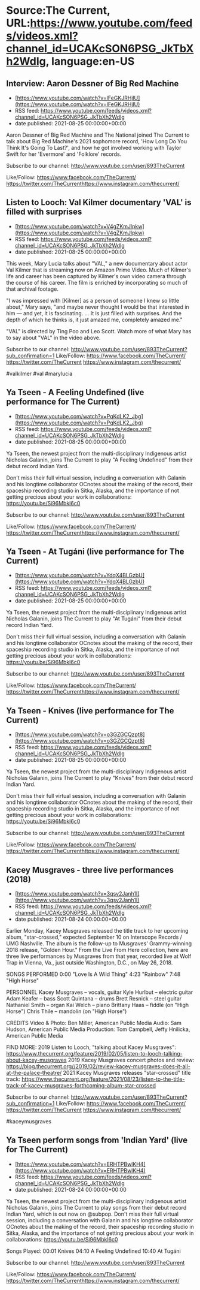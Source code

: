 # Source:The Current, URL:https://www.youtube.com/feeds/videos.xml?channel_id=UCAKcSON6PSG_JkTbXh2WdIg, language:en-US

## Interview: Aaron Dessner of Big Red Machine
 - [https://www.youtube.com/watch?v=lFeGKJRHjlU](https://www.youtube.com/watch?v=lFeGKJRHjlU)
 - RSS feed: https://www.youtube.com/feeds/videos.xml?channel_id=UCAKcSON6PSG_JkTbXh2WdIg
 - date published: 2021-08-25 00:00:00+00:00

Aaron Dessner of Big Red Machine and The National joined The Current to talk about Big Red Machine's 2021 sophomore record, 'How Long Do You Think It's Going To Last?', and how he got involved working with Taylor Swift for her 'Evermore' and 'Folklore' records. 

Subscribe to our channel:
http://www.youtube.com/user/893TheCurrent

Like/Follow:
https://www.facebook.com/TheCurrent/​​​​
https://twitter.com/TheCurrent​​​​
https://www.instagram.com/thecurrent/

## Listen to Looch: Val Kilmer documentary 'VAL' is filled with surprises
 - [https://www.youtube.com/watch?v=V4gZKmJlpkw](https://www.youtube.com/watch?v=V4gZKmJlpkw)
 - RSS feed: https://www.youtube.com/feeds/videos.xml?channel_id=UCAKcSON6PSG_JkTbXh2WdIg
 - date published: 2021-08-25 00:00:00+00:00

This week, Mary Lucia talks about "VAL," a new documentary about actor Val Kilmer that is streaming now on Amazon Prime Video. Much of Kilmer's life and career has been captured by Kilmer's own video camera through the course of his career. The film is enriched by incorporating so much of that archival footage.

"I was impressed with [Kilmer] as a person of someone I knew so little about," Mary says, "and maybe never thought I would be that interested in him — and yet, it is fascinating. ... It is just filled with surprises. And the depth of which he thinks is, it just amazed me, completely amazed me."

"VAL" is directed by Ting Poo and Leo Scott. Watch more of what Mary has to say about "VAL" in the video above.

Subscribe to our channel:
http://www.youtube.com/user/893TheCurrent?sub_confirmation=1
Like/Follow:
https://www.facebook.com/TheCurrent/
https://twitter.com/TheCurrent
https://www.instagram.com/thecurrent/

#valkilmer #val #marylucia

## Ya Tseen - A Feeling Undefined (live performance for The Current)
 - [https://www.youtube.com/watch?v=PqKdLK2_Jbg](https://www.youtube.com/watch?v=PqKdLK2_Jbg)
 - RSS feed: https://www.youtube.com/feeds/videos.xml?channel_id=UCAKcSON6PSG_JkTbXh2WdIg
 - date published: 2021-08-25 00:00:00+00:00

Ya Tseen, the newest project from the multi-disciplinary Indigenous artist Nicholas Galanin, joins The Current to play "A Feeling Undefined" from their debut record Indian Yard.

Don't miss their full virtual session, including a conversation with Galanin and his longtime collaborator OCnotes about the making of the record, their spaceship recording studio in Sitka, Alaska, and the importance of not getting precious about your work in collaborations: https://youtu.be/Si96Mbkl6c0

Subscribe to our channel:
http://www.youtube.com/user/893TheCurrent

Like/Follow:
https://www.facebook.com/TheCurrent/​​​​
https://twitter.com/TheCurrent​​​​
https://www.instagram.com/thecurrent/

## Ya Tseen - At Tugáni (live performance for The Current)
 - [https://www.youtube.com/watch?v=YdqX4BLGzbU](https://www.youtube.com/watch?v=YdqX4BLGzbU)
 - RSS feed: https://www.youtube.com/feeds/videos.xml?channel_id=UCAKcSON6PSG_JkTbXh2WdIg
 - date published: 2021-08-25 00:00:00+00:00

Ya Tseen, the newest project from the multi-disciplinary Indigenous artist Nicholas Galanin, joins The Current to play "At Tugáni" from their debut record Indian Yard.

Don't miss their full virtual session, including a conversation with Galanin and his longtime collaborator OCnotes about the making of the record, their spaceship recording studio in Sitka, Alaska, and the importance of not getting precious about your work in collaborations: https://youtu.be/Si96Mbkl6c0

Subscribe to our channel:
http://www.youtube.com/user/893TheCurrent

Like/Follow:
https://www.facebook.com/TheCurrent/​​​​
https://twitter.com/TheCurrent​​​​
https://www.instagram.com/thecurrent/

## Ya Tseen - Knives (live performance for The Current)
 - [https://www.youtube.com/watch?v=o3GZGCQzpt8](https://www.youtube.com/watch?v=o3GZGCQzpt8)
 - RSS feed: https://www.youtube.com/feeds/videos.xml?channel_id=UCAKcSON6PSG_JkTbXh2WdIg
 - date published: 2021-08-25 00:00:00+00:00

Ya Tseen, the newest project from the multi-disciplinary Indigenous artist Nicholas Galanin, joins The Current to play "Knives" from their debut record Indian Yard.

Don't miss their full virtual session, including a conversation with Galanin and his longtime collaborator OCnotes about the making of the record, their spaceship recording studio in Sitka, Alaska, and the importance of not getting precious about your work in collaborations: https://youtu.be/Si96Mbkl6c0

Subscribe to our channel:
http://www.youtube.com/user/893TheCurrent

Like/Follow:
https://www.facebook.com/TheCurrent/​​​​
https://twitter.com/TheCurrent​​​​
https://www.instagram.com/thecurrent/

## Kacey Musgraves - three live performances (2018)
 - [https://www.youtube.com/watch?v=3qsv2Janh1I](https://www.youtube.com/watch?v=3qsv2Janh1I)
 - RSS feed: https://www.youtube.com/feeds/videos.xml?channel_id=UCAKcSON6PSG_JkTbXh2WdIg
 - date published: 2021-08-24 00:00:00+00:00

Earlier Monday, Kacey Musgraves released the title track to her upcoming album, "star-crossed," expected September 10 on Interscope Records / UMG Nashville. The album is the follow-up to Musgraves' Grammy-winning 2018 release, "Golden Hour." From the Live From Here collection, here are three live performances by Musgraves from that year, recorded live at Wolf Trap in Vienna, Va., just outside Washington, D.C., on May 26, 2018.

SONGS PERFORMED
0:00 "Love Is A Wild Thing"
4:23 "Rainbow"
7:48 "High Horse"

PERSONNEL
Kacey Musgraves – vocals, guitar
Kyle Hurlbut – electric guitar
Adam Keafer – bass 
Scott Quintana – drums
Brett Resnick – steel guitar
Nathaniel Smith – organ
Kai Welch – piano
Brittany Haas – fiddle (on "High Horse")
Chris Thile – mandolin (on "High Horse")

CREDITS
Video & Photo: Ben Miller, American Public Media
Audio: Sam Hudson, American Public Media
Production: Tom Campbell, Jeffy Hnilicka, American Public Media

FIND MORE:
2019 Listen to Looch, "talking about Kacey Musgraves": https://www.thecurrent.org/feature/2019/02/05/listen-to-looch-talking-about-kacey-musgraves
2019 Kacey Musgraves concert photos and review: https://blog.thecurrent.org//2019/02/review-kacey-musgraves-does-it-all-at-the-palace-theatre/
2021 Kacey Musgraves releases "star-crossed" title track:
https://www.thecurrent.org/feature/2021/08/23/listen-to-the-title-track-of-kacey-musgraves-forthcoming-album-star-crossed

Subscribe to our channel:
http://www.youtube.com/user/893TheCurrent?sub_confirmation=1
Like/Follow:
https://www.facebook.com/TheCurrent/
https://twitter.com/TheCurrent
https://www.instagram.com/thecurrent/

#kaceymusgraves

## Ya Tseen perform songs from 'Indian Yard' (live for The Current)
 - [https://www.youtube.com/watch?v=ERHTPBwlKH4](https://www.youtube.com/watch?v=ERHTPBwlKH4)
 - RSS feed: https://www.youtube.com/feeds/videos.xml?channel_id=UCAKcSON6PSG_JkTbXh2WdIg
 - date published: 2021-08-24 00:00:00+00:00

Ya Tseen, the newest project from the multi-disciplinary Indigenous artist Nicholas Galanin, joins The Current to play songs from their debut record Indian Yard, which is out now on @subpop. Don't miss their full virtual session, including a conversation with Galanin and his longtime collaborator OCnotes about the making of the record, their spaceship recording studio in Sitka, Alaska, and the importance of not getting precious about your work in collaborations: https://youtu.be/Si96Mbkl6c0

Songs Played:
00:01 Knives
04:10 A Feeling Undefined
10:40 At Tugáni

Subscribe to our channel:
http://www.youtube.com/user/893TheCurrent

Like/Follow:
https://www.facebook.com/TheCurrent/​​​​
https://twitter.com/TheCurrent​​​​
https://www.instagram.com/thecurrent/

